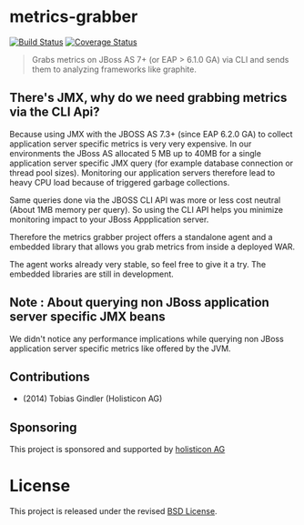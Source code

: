 # metrics-grabber

[![Build Status](https://secure.travis-ci.org/holisticon/metrics-grabber.png)](https://travis-ci.org/holisticon/metrics-grabber)
[![Coverage Status](https://coveralls.io/repos/holisticon/metrics-grabber/badge.png)](https://coveralls.io/r/holisticon/metrics-grabber)

> Grabs metrics on JBoss AS 7+ (or EAP > 6.1.0 GA) via CLI and sends them to analyzing frameworks like graphite.

## There's JMX, why do we need grabbing metrics via the CLI Api?

Because using JMX with the JBOSS AS 7.3+ (since EAP 6.2.0 GA) to collect application server specific metrics is very very expensive. 
In our environments the JBoss AS allocated 5 MB up to 40MB for a single application server specific JMX query (for example database connection or thread pool sizes).
Monitoring our application servers therefore lead to heavy CPU load because of triggered garbage collections.

Same queries done via the JBOSS CLI API was more or less cost neutral (About 1MB memory per query).
So using the CLI API helps you minimize monitoring impact to your JBoss Appplication server.

Therefore the metrics grabber project offers a standalone agent and a embedded library that allows you grab metrics from inside a deployed WAR.

The agent works already very stable, so feel free to give it a try. 
The embedded libraries are still in development.

## Note : About querying non JBoss application server specific JMX beans

We didn't notice any performance implications while querying non JBoss application server specific metrics like offered by the JVM.

## Contributions

- (2014) Tobias Gindler (Holisticon AG)

## Sponsoring

This project is sponsored and supported by [holisticon AG](http://www.holisticon.de/)

# License

This project is released under the revised [BSD License](LICENSE).